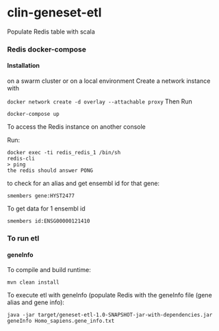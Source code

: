 # clin-geneset-etl

Populate Redis table with scala

### Redis docker-compose

#### Installation
on a swarm cluster or on a local environment
Create a network instance with 

```docker network create -d overlay --attachable proxy```
Then Run 

```docker-compose up```

To access the Redis instance
on another console

Run:
```
docker exec -ti redis_redis_1 /bin/sh
redis-cli
> ping
the redis should answer PONG
```


to check for an alias and get ensembl id for that gene:
```
smembers gene:HYST2477
```
To get data for 1 ensembl id
``` 
smembers id:ENSG00000121410
```


### To run etl 
#### geneInfo
To compile and build runtime:
```
mvn clean install
```
To execute etl with geneInfo (populate Redis with the geneInfo file (gene alias and gene info):
```
java -jar target/geneset-etl-1.0-SNAPSHOT-jar-with-dependencies.jar geneInfo Homo_sapiens.gene_info.txt
```

